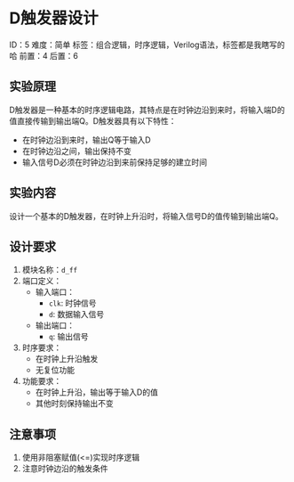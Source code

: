 # D触发器设计

ID：5
难度：简单
标签：组合逻辑，时序逻辑，Verilog语法，标签都是我瞎写的哈
前置：4
后置：6

## 实验原理
D触发器是一种基本的时序逻辑电路，其特点是在时钟边沿到来时，将输入端D的值直接传输到输出端Q。D触发器具有以下特性：
- 在时钟边沿到来时，输出Q等于输入D
- 在时钟边沿之间，输出保持不变
- 输入信号D必须在时钟边沿到来前保持足够的建立时间

## 实验内容
设计一个基本的D触发器，在时钟上升沿时，将输入信号D的值传输到输出端Q。

## 设计要求
1. 模块名称：`d_ff`
2. 端口定义：
   - 输入端口：
     - `clk`: 时钟信号
     - `d`: 数据输入信号
   - 输出端口：
     - `q`: 输出信号
3. 时序要求：
   - 在时钟上升沿触发
   - 无复位功能
4. 功能要求：
   - 在时钟上升沿，输出等于输入D的值
   - 其他时刻保持输出不变

## 注意事项
1. 使用非阻塞赋值(<=)实现时序逻辑
2. 注意时钟边沿的触发条件